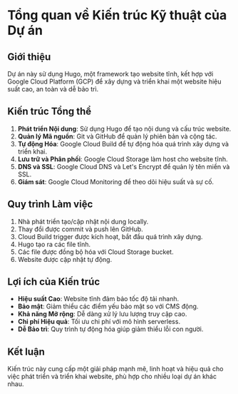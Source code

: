 # Tổng quan về Kiến trúc Kỹ thuật của Dự án

## Giới thiệu
Dự án này sử dụng Hugo, một framework tạo website tĩnh, kết hợp với Google Cloud Platform (GCP) để xây dựng và triển khai một website hiệu suất cao, an toàn và dễ bảo trì.

## Kiến trúc Tổng thể
1. **Phát triển Nội dung**: Sử dụng Hugo để tạo nội dung và cấu trúc website.
2. **Quản lý Mã nguồn**: Git và GitHub để quản lý phiên bản và cộng tác.
3. **Tự động Hóa**: Google Cloud Build để tự động hóa quá trình xây dựng và triển khai.
4. **Lưu trữ và Phân phối**: Google Cloud Storage làm host cho website tĩnh.
5. **DNS và SSL**: Google Cloud DNS và Let's Encrypt để quản lý tên miền và SSL.
6. **Giám sát**: Google Cloud Monitoring để theo dõi hiệu suất và sự cố.

## Quy trình Làm việc
1. Nhà phát triển tạo/cập nhật nội dung locally.
2. Thay đổi được commit và push lên GitHub.
3. Cloud Build trigger được kích hoạt, bắt đầu quá trình xây dựng.
4. Hugo tạo ra các file tĩnh.
5. Các file được đồng bộ hóa với Cloud Storage bucket.
6. Website được cập nhật tự động.

## Lợi ích của Kiến trúc
- **Hiệu suất Cao**: Website tĩnh đảm bảo tốc độ tải nhanh.
- **Bảo mật**: Giảm thiểu các điểm yếu bảo mật so với CMS động.
- **Khả năng Mở rộng**: Dễ dàng xử lý lưu lượng truy cập cao.
- **Chi phí Hiệu quả**: Tối ưu chi phí với mô hình serverless.
- **Dễ Bảo trì**: Quy trình tự động hóa giúp giảm thiểu lỗi con người.

## Kết luận
Kiến trúc này cung cấp một giải pháp mạnh mẽ, linh hoạt và hiệu quả cho việc phát triển và triển khai website, phù hợp cho nhiều loại dự án khác nhau.
